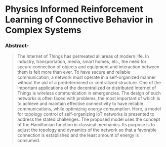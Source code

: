 # Physics Informed Reinforcement Learning of Connective Behavior in Complex Systems

### Abstract- 

> The Internet of Things has permeated all areas of modern life. In industry, transportation, media, smart homes, etc., the need for secure connection of objects and equipment and interaction between them is felt more than ever. To have secure and reliable communication, a network must operate in a self-organized manner without the aid of a predetermined or centralized structure. One of the important applications of the decentralized or distributed Internet of Things is wireless communication in emergencies. The design of such networks is often faced with problems, the most important of which is to achieve and maintain effective connectivity to have reliable communications, while optimizing energy consumption. Here, a model for topology control of self-organizing IoT networks is presented to address the stated challenges. The proposed model uses the concept of the Hamiltonian function in classical mechanics. Its purpose is to adjust the topology and dynamics of the network so that a favorable connection is established and the least amount of energy is consumed.


